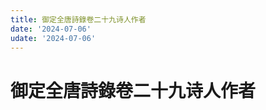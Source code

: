 ```yaml
---
title: 御定全唐詩錄卷二十九诗人作者
date: '2024-07-06'
udate: '2024-07-06'
---
```

# 御定全唐詩錄卷二十九诗人作者

<AuthorPage :authorMap="authorMap" :chapternum="29" />

<script setup>
const chapter = '卷二十九';
import authorMap from '/data/qtsl/卷二十九/author.json'
</script>

